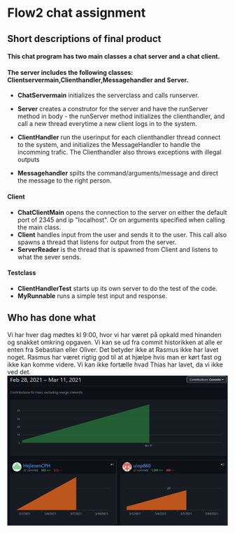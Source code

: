 # Flow2 chat assignment

## Short descriptions of final product

#### This chat program has two main classes a chat server and a chat client.


#### The server includes the following classes: Clientservermain,Clienthandler,Messagehandler and Server. 

* **ChatServermain** initializes the serverclass and calls runserver.

* **Server** creates a construtor for the server and have the runServer method in body - the runServer method initializes the clienthandler, and call a new thread everytime a new client logs in to the system. 

* **ClientHandler** run the userinput for each clienthandler thread connect to the system, and initializes the MessageHandler to handle the incomming trafic. The Clienthandler also throws exceptions with illegal outputs 

* **Messagehandler** spilts the command/arguments/message and direct the message to the right person.

#### Client
* **ChatClientMain** opens the connection to the server on either the default port of 2345 and ip "localhost". Or on arguments specified when calling the main class.
* **Client** handles input from the user and sends it to the user. This call also spawns a thread that listens for output from the server.
* **ServerReader** is the thread that is spawned from Client and listens to what the sever sends.


#### Testclass
* **ClientHandlerTest**  starts up its own server to do the test of the code.
* **MyRunnable** runs a simple test input and response.


## Who has done what
Vi har hver dag mødtes kl 9:00, hvor vi har været på opkald med hinanden og snakket omkring opgaven. Vi kan se ud fra 
commit historikken at alle er enten fra Sebastian eller Oliver. Det betyder ikke at Rasmus ikke har lavet 
noget. Rasmus har været rigtig god til at at hjælpe hvis man er kørt fast og ikke kan komme videre. Vi kan ikke 
fortælle hvad Thias har lavet, da vi ikke ved det.
![WorkDone](src/main/resources/workDone.png)